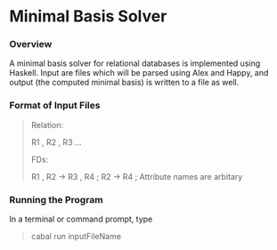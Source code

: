 Minimal Basis Solver
===
### Overview
A minimal basis solver for relational databases is implemented using Haskell. Input are files which will be parsed using
Alex and Happy, and output (the computed minimal basis) is written to a file as well.
### Format of Input Files
> Relation:
>
> R1 , R2 , R3 ...
>
> FDs:
>
> R1 , R2 -> R3 , R4 ;
> R2 -> R4 ;
Attribute names are arbitary
### Running the Program
In a terminal or command prompt, type 
> cabal run inputFileName

